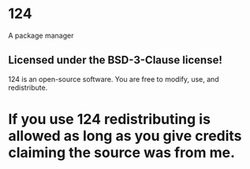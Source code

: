 # 124
A package manager

## Licensed under the BSD-3-Clause license!
124 is an open-source software.
You are free to modify, use, and redistribute.

# If you use 124 redistributing is allowed as long as you give credits claiming the source was from me.
